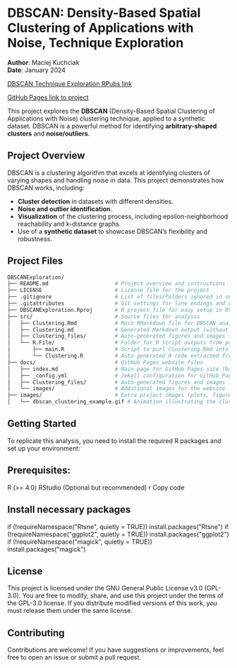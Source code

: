 # DBSCAN: Density-Based Spatial Clustering of Applications with Noise, Technique Exploration

**Author**: Maciej Kuchciak  
**Date**: January 2024  

[DBSCAN Technique Exploration RPubs link](https://rpubs.com/TusVasMit/DBSCANExploration)

[GitHub Pages link to project](https://mpkuchciak.github.io/dbscan-exploration/)

This project explores the **DBSCAN** (Density-Based Spatial Clustering of Applications with Noise) clustering technique, applied to a synthetic dataset. DBSCAN is a powerful method for identifying **arbitrary-shaped clusters** and **noise/outliers**.

## Project Overview

DBSCAN is a clustering algorithm that excels at identifying clusters of varying shapes and handling noise in data. This project demonstrates how DBSCAN works, including:
- **Cluster detection** in datasets with different densities.
- **Noise and outlier identification**.
- **Visualization** of the clustering process, including epsilon-neighborhood reachability and k-distance graphs.
- Use of a **synthetic dataset** to showcase DBSCAN’s flexibility and robustness.


## Project Files

```bash
DBSCANExploration/
├── README.md                     # Project overview and instructions
├── LICENSE                       # License file for the project
├── .gitignore                    # List of files/folders ignored in version control
├── .gitattributes                # Git settings for line endings and other attributes
├── DBSCANExploration.Rproj       # R project file for easy setup in RStudio
├── src/                          # Source files for analysis
│   ├── Clustering.Rmd            # Main RMarkdown file for DBSCAN analysis
│   ├── Clustering.md             # Generated Markdown output (without adjustments for GitHub Pages)
│   ├── Clustering_files/         # Auto-generated figures and images from RMarkdown
│   └── R.File/                   # Folder for R script outputs from purling RMarkdown
│       ├── main.R                # Script to purl Clustering.Rmd into R code
│       └── Clustering.R          # Auto-generated R code extracted from Clustering.Rmd
├── docs/                         # GitHub Pages website files
│   ├── index.md                  # Main page for GitHub Pages site (based on Clustering.md)
│   ├── _config.yml               # Jekyll configuration for GitHub Pages
│   ├── Clustering_files/         # Auto-generated figures and images for GitHub Pages
│   └── images/                   # Additional images for the website
├── images/                       # Extra project images (plots, figures, etc.)
│   └── dbscan_clustering_example.gif # Animation illustrating the clustering process

``` 

## Getting Started

To replicate this analysis, you need to install the required R packages and set up your environment:



## Prerequisites:
R (>= 4.0)
RStudio (Optional but recommended)
r
Copy code



## Install necessary packages
if (!requireNamespace("Rtsne", quietly = TRUE)) install.packages("Rtsne")
if (!requireNamespace("ggplot2", quietly = TRUE)) install.packages("ggplot2")
if (!requireNamespace("magick", quietly = TRUE)) install.packages("magick")



## License
This project is licensed under the GNU General Public License v3.0 (GPL-3.0). You are free to modify, share, and use this project under the terms of the GPL-3.0 license. If you distribute modified versions of this work, you must release them under the same license.



## Contributing
Contributions are welcome! If you have suggestions or improvements, feel free to open an issue or submit a pull request.

